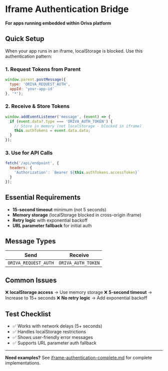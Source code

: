 # Iframe Authentication Bridge

**For apps running embedded within Oriva platform**

## Quick Setup

When your app runs in an iframe, localStorage is blocked. Use this authentication pattern:

### 1. Request Tokens from Parent
```javascript
window.parent.postMessage({
  type: 'ORIVA_REQUEST_AUTH',
  appId: 'your-app-id'
}, '*');
```

### 2. Receive & Store Tokens
```javascript
window.addEventListener('message', (event) => {
  if (event.data?.type === 'ORIVA_AUTH_TOKEN') {
    // Store in memory (not localStorage - blocked in iframe)
    this.authTokens = event.data.data;
  }
});
```

### 3. Use for API Calls
```javascript
fetch('/api/endpoint', {
  headers: {
    'Authorization': `Bearer ${this.authTokens.accessToken}`
  }
});
```

## Essential Requirements

- **15-second timeout** minimum (not 5 seconds)
- **Memory storage** (localStorage blocked in cross-origin iframe)
- **Retry logic** with exponential backoff
- **URL parameter fallback** for initial auth

## Message Types

| Send | Receive |
|------|------------|
| `ORIVA_REQUEST_AUTH` | `ORIVA_AUTH_TOKEN` |

## Common Issues

❌ **localStorage access** → Use memory storage
❌ **5-second timeout** → Increase to 15+ seconds
❌ **No retry logic** → Add exponential backoff

## Test Checklist

- ✅ Works with network delays (5+ seconds)
- ✅ Handles localStorage restrictions
- ✅ Shows user-friendly error messages
- ✅ Supports URL parameter auth fallback

---

**Need examples?** See [iframe-authentication-complete.md](./iframe-authentication-complete.md) for complete implementations.